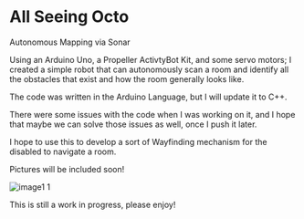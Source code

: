 # All Seeing Octo
Autonomous Mapping via Sonar

Using an Arduino Uno, a Propeller ActivtyBot Kit, and some servo motors; I created a simple robot that can autonomously scan a 
room and identify all the obstacles that exist and how the room generally looks like.

The code was written in the Arduino Language, but I will update it to C++.

There were some issues with the code when I was working on it, and I hope that maybe we can solve those issues as well, once I 
push it later.

I hope to use this to develop a sort of Wayfinding mechanism for the disabled to navigate a room.

Pictures will be included soon!

![image1 1](https://cloud.githubusercontent.com/assets/10624942/7904386/19389b0e-07c6-11e5-8b94-a6627810a8ff.JPG)

This is still a work in progress, please enjoy!
